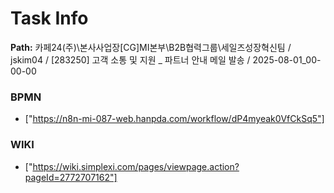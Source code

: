 # Task Info

**Path:** 카페24(주)\본사사업장\[CG]MI본부\B2B협력그룹\세일즈성장혁신팀 / jskim04 / [283250] 고객 소통 및 지원 _ 파트너 안내 메일 발송 / 2025-08-01_00-00-00

### BPMN
- ["https://n8n-mi-087-web.hanpda.com/workflow/dP4myeak0VfCkSq5"]

### WIKI
- ["https://wiki.simplexi.com/pages/viewpage.action?pageId=2772707162"]

